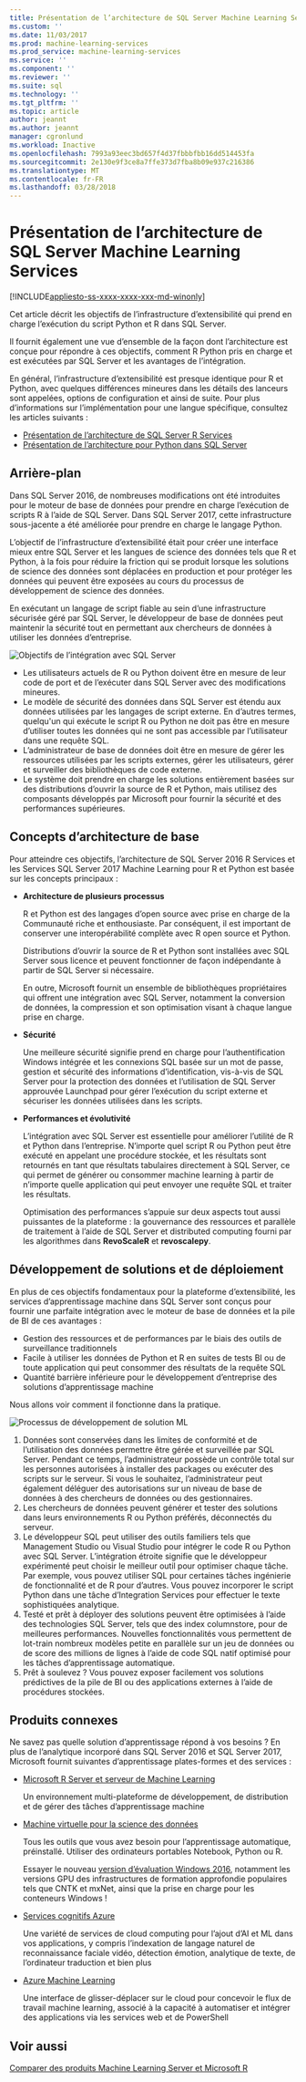 ```yaml
---
title: Présentation de l’architecture de SQL Server Machine Learning Services | Documents Microsoft
ms.custom: ''
ms.date: 11/03/2017
ms.prod: machine-learning-services
ms.prod_service: machine-learning-services
ms.service: ''
ms.component: ''
ms.reviewer: ''
ms.suite: sql
ms.technology: ''
ms.tgt_pltfrm: ''
ms.topic: article
author: jeannt
ms.author: jeannt
manager: cgronlund
ms.workload: Inactive
ms.openlocfilehash: 7993a93eec3bd657f4d37fbbbfbb16dd514453fa
ms.sourcegitcommit: 2e130e9f3ce8a7ffe373d7fba8b09e937c216386
ms.translationtype: MT
ms.contentlocale: fr-FR
ms.lasthandoff: 03/28/2018
---
```

# <a name="architecture-overview-for-sql-server-machine-learning-services"></a>Présentation de l’architecture de SQL Server Machine Learning Services 
[!INCLUDE[appliesto-ss-xxxx-xxxx-xxx-md-winonly](../includes/appliesto-ss-xxxx-xxxx-xxx-md-winonly.md)]

Cet article décrit les objectifs de l’infrastructure d’extensibilité qui prend en charge l’exécution du script Python et R dans SQL Server.

Il fournit également une vue d’ensemble de la façon dont l’architecture est conçue pour répondre à ces objectifs, comment R Python pris en charge et est exécutées par SQL Server et les avantages de l’intégration.

En général, l’infrastructure d’extensibilité est presque identique pour R et Python, avec quelques différences mineures dans les détails des lanceurs sont appelées, options de configuration et ainsi de suite. Pour plus d’informations sur l’implémentation pour une langue spécifique, consultez les articles suivants :

- [Présentation de l’architecture de SQL Server R Services](r/architecture-overview-sql-server-r.md)
- [Présentation de l’architecture pour Python dans SQL Server](python/architecture-overview-sql-server-python.md)


## <a name="background"></a>Arrière-plan

Dans SQL Server 2016, de nombreuses modifications ont été introduites pour le moteur de base de données pour prendre en charge l’exécution de scripts R à l’aide de SQL Server. Dans SQL Server 2017, cette infrastructure sous-jacente a été améliorée pour prendre en charge le langage Python.

L’objectif de l’infrastructure d’extensibilité était pour créer une interface mieux entre SQL Server et les langues de science des données tels que R et Python, à la fois pour réduire la friction qui se produit lorsque les solutions de science des données sont déplacées en production et pour protéger les données qui peuvent être exposées au cours du processus de développement de science des données.

En exécutant un langage de script fiable au sein d’une infrastructure sécurisée géré par SQL Server, le développeur de base de données peut maintenir la sécurité tout en permettant aux chercheurs de données à utiliser les données d’entreprise.

  ![Objectifs de l’intégration avec SQL Server](media/ml-service-value-add.png "Machine Learning Services à valeur ajoutée")

- Les utilisateurs actuels de R ou Python doivent être en mesure de leur code de port et de l’exécuter dans SQL Server avec des modifications mineures.
- Le modèle de sécurité des données dans SQL Server est étendu aux données utilisées par les langages de script externe. En d’autres termes, quelqu'un qui exécute le script R ou Python ne doit pas être en mesure d’utiliser toutes les données qui ne sont pas accessible par l’utilisateur dans une requête SQL.
- L’administrateur de base de données doit être en mesure de gérer les ressources utilisées par les scripts externes, gérer les utilisateurs, gérer et surveiller des bibliothèques de code externe.
- Le système doit prendre en charge les solutions entièrement basées sur des distributions d’ouvrir la source de R et Python, mais utilisez des composants développés par Microsoft pour fournir la sécurité et des performances supérieures.

## <a name="architecture-core-concepts"></a>Concepts d’architecture de base

Pour atteindre ces objectifs, l’architecture de SQL Server 2016 R Services et les Services SQL Server 2017 Machine Learning pour R et Python est basée sur les concepts principaux :

+ **Architecture de plusieurs processus**

  R et Python est des langages d’open source avec prise en charge de la Communauté riche et enthousiaste. Par conséquent, il est important de conserver une interopérabilité complète avec R open source et Python.

  Distributions d’ouvrir la source de R et Python sont installées avec SQL Server sous licence et peuvent fonctionner de façon indépendante à partir de SQL Server si nécessaire.

   En outre, Microsoft fournit un ensemble de bibliothèques propriétaires qui offrent une intégration avec SQL Server, notamment la conversion de données, la compression et son optimisation visant à chaque langue prise en charge.

+ **Sécurité**

   Une meilleure sécurité signifie prend en charge pour l’authentification Windows intégrée et les connexions SQL basée sur un mot de passe, gestion et sécurité des informations d’identification, vis-à-vis de SQL Server pour la protection des données et l’utilisation de SQL Server approuvée Launchpad pour gérer l’exécution du script externe et sécuriser les données utilisées dans les scripts.

+ **Performances et évolutivité**

  L’intégration avec SQL Server est essentielle pour améliorer l’utilité de R et Python dans l’entreprise. N’importe quel script R ou Python peut être exécuté en appelant une procédure stockée, et les résultats sont retournés en tant que résultats tabulaires directement à SQL Server, ce qui permet de générer ou consommer machine learning à partir de n’importe quelle application qui peut envoyer une requête SQL et traiter les résultats.

  Optimisation des performances s’appuie sur deux aspects tout aussi puissantes de la plateforme : la gouvernance des ressources et parallèle de traitement à l’aide de SQL Server et distributed computing fourni par les algorithmes dans **RevoScaleR** et **revoscalepy**.

## <a name="solution-development-and-deployment"></a>Développement de solutions et de déploiement

En plus de ces objectifs fondamentaux pour la plateforme d’extensibilité, les services d’apprentissage machine dans SQL Server sont conçus pour fournir une parfaite intégration avec le moteur de base de données et la pile de BI de ces avantages :

+ Gestion des ressources et de performances par le biais des outils de surveillance traditionnels
+ Facile à utiliser les données de Python et R en suites de tests BI ou de toute application qui peut consommer des résultats de la requête SQL
+ Quantité barrière inférieure pour le développement d’entreprise des solutions d’apprentissage machine

Nous allons voir comment il fonctionne dans la pratique.

  ![Processus de développement de solution ML](media/ml-solution-development-process.png "développer et déployer à l’aide des Services de Machine Learning")

1. Données sont conservées dans les limites de conformité et de l’utilisation des données permettre être gérée et surveillée par SQL Server. Pendant ce temps, l’administrateur possède un contrôle total sur les personnes autorisées à installer des packages ou exécuter des scripts sur le serveur. Si vous le souhaitez, l’administrateur peut également déléguer des autorisations sur un niveau de base de données à des chercheurs de données ou des gestionnaires.
2. Les chercheurs de données peuvent générer et tester des solutions dans leurs environnements R ou Python préférés, déconnectés du serveur.
3. Le développeur SQL peut utiliser des outils familiers tels que Management Studio ou Visual Studio pour intégrer le code R ou Python avec SQL Server. L’intégration étroite signifie que le développeur expérimenté peut choisir le meilleur outil pour optimiser chaque tâche. Par exemple, vous pouvez utiliser SQL pour certaines tâches ingénierie de fonctionnalité et de R pour d’autres. Vous pouvez incorporer le script Python dans une tâche d’Integration Services pour effectuer le texte sophistiquées analytique.
4. Testé et prêt à déployer des solutions peuvent être optimisées à l’aide des technologies SQL Server, tels que des index columnstore, pour de meilleures performances. Nouvelles fonctionnalités vous permettent de lot-train nombreux modèles petite en parallèle sur un jeu de données ou de score des millions de lignes à l’aide de code SQL natif optimisé pour les tâches d’apprentissage automatique.
5. Prêt à soulevez ? Vous pouvez exposer facilement vos solutions prédictives de la pile de BI ou des applications externes à l’aide de procédures stockées.

## <a name="related-products"></a>Produits connexes

Ne savez pas quelle solution d’apprentissage répond à vos besoins ? En plus de l’analytique incorporé dans SQL Server 2016 et SQL Server 2017, Microsoft fournit suivantes d’apprentissage plates-formes et des services :

+ [Microsoft R Server et serveur de Machine Learning](https://docs.microsoft.com/machine-learning-server/what-is-machine-learning-server)

  Un environnement multi-plateforme de développement, de distribution et de gérer des tâches d’apprentissage machine
+ [Machine virtuelle pour la science des données](https://docs.microsoft.com/azure/machine-learning/machine-learning-data-science-virtual-machine-overview)

  Tous les outils que vous avez besoin pour l’apprentissage automatique, préinstallé. Utiliser des ordinateurs portables Notebook, Python ou R.
  
  Essayer le nouveau [version d’évaluation Windows 2016](http://aka.ms/dsvm/win2016), notamment les versions GPU des infrastructures de formation approfondie populaires tels que CNTK et mxNet, ainsi que la prise en charge pour les conteneurs Windows !

+ [Services cognitifs Azure](https://azure.microsoft.com/services/cognitive-services/)

  Une variété de services de cloud computing pour l’ajout d’AI et ML dans vos applications, y compris l’indexation de langage naturel de reconnaissance faciale vidéo, détection émotion, analytique de texte, de l’ordinateur traduction et bien plus
+ [Azure Machine Learning](https://azure.microsoft.com/services/machine-learning/)

  Une interface de glisser-déplacer sur le cloud pour concevoir le flux de travail machine learning, associé à la capacité à automatiser et intégrer des applications via les services web et de PowerShell

## <a name="see-also"></a>Voir aussi

[Comparer des produits Machine Learning Server et Microsoft R](https://docs.microsoft.com/machine-learning-server/what-is-r-server-interoperability)
